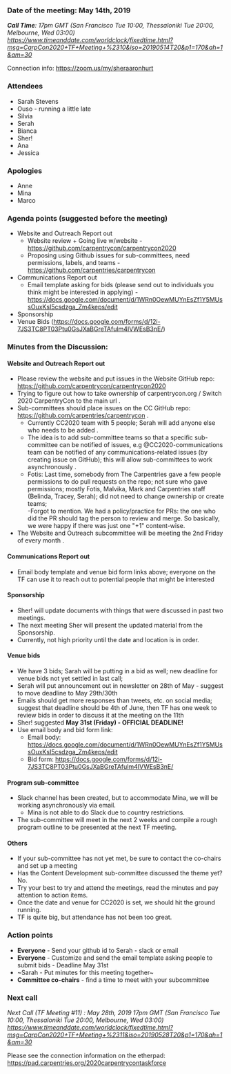 ### Date of the meeting: May 14th, 2019

_**Call Time**: 17pm GMT (San Francisco Tue 10:00, Thessaloniki Tue 20:00, Melbourne, Wed 03:00)
https://www.timeanddate.com/worldclock/fixedtime.html?msg=CarpCon2020+TF+Meeting+%2310&iso=20190514T20&p1=170&ah=1&am=30_

Connection info: https://zoom.us/my/sheraaronhurt

### Attendees
- Sarah Stevens
- Ouso - running a little late
- Silvia 
- Serah
- Bianca
- Sher!
- Ana
- Jessica

### Apologies
- Anne
- Mina
- Marco

### Agenda points (suggested before the meeting)
  
- Website and Outreach Report out
    + Website review + Going live w/website - https://github.com/carpentrycon/carpentrycon2020
    + Proposing using Github issues for sub-committees, need permissions, labels, and teams - https://github.com/carpentries/carpentrycon
- Communications Report out
    + Email template asking for bids (please send out to individuals you think might be interested in applying) - https://docs.google.com/document/d/1WRn0OewMUYnEsZf1Y5MUssOuxKsI5csdzga_Zm4keps/edit
- Sponsorship
- Venue Bids (https://docs.google.com/forms/d/12i-7JS3TC8PT03Ptu0GsJXaBGreTAfulm4IVWEsB3nE/)


### Minutes from the Discussion:

#### Website and Outreach Report out

- Please review the website and put issues in the Website GitHub repo: https://github.com/carpentrycon/carpentrycon2020 
- Trying to figure out how to take ownership of carpentrycon.org / Switch 2020 CarpentryCon to the main url . 
- Sub-committees should place issues on the CC GitHub repo: https://github.com/carpentries/carpentrycon . 
    + Currently CC2020 team with 5 people; Serah will add anyone else who needs to be added . 
    + The idea is to add sub-committee teams so that a specific sub-committee can be notified of issues, e.g @CC2020-communications team can be notified of any communications-related issues (by creating issue on GitHub); this will allow sub-committees to work asynchronously . 
    + Fotis: Last time, somebody from The Carpentries gave a few people permissions to do pull requests on the repo; not sure who gave permissions; mostly Fotis, Malvika, Mark and Carpentries staff (Belinda, Tracey, Serah); did not need to change ownership or create teams;  
        -Forgot to mention. We had a policy/practice for PRs: the one who did the PR should tag the person to review and merge. So basically, we were happy if there was just one "+1" content-wise.  
- The Website and Outreach subcommittee will be meeting the 2nd Friday of every month . 
        
        
#### Communications Report out

- Email body template and venue bid form links above; everyone on the TF can use it to reach out to potential people that might be interested
    
#### Sponsorship

- Sher! will update documents with things that were discussed in past two meetings.
- The next meeting Sher will present the updated material from the Sponsorship.
- Currently, not high priority until the date and location is in order. 
    
#### Venue bids

- We have 3 bids; Sarah will be putting in a bid as well; new deadline for venue bids not yet settled in last call;  
- Serah will put announcement out in newsletter on 28th of May - suggest to move deadline to May 29th/30th
- Emails should get more responses than tweets, etc. on social media; suggest that deadline should be 4th of June, then TF has one week to review bids in order to discuss it at the meeting on the 11th
- Sher! suggested **May 31st (Friday) - OFFICIAL DEADLINE!**
- Use email body and bid form link:
    + Email body: <https://docs.google.com/document/d/1WRn0OewMUYnEsZf1Y5MUssOuxKsI5csdzga_Zm4keps/edit>
    + Bid form: <https://docs.google.com/forms/d/12i-7JS3TC8PT03Ptu0GsJXaBGreTAfulm4IVWEsB3nE/>
        
#### Program sub-committee

- Slack channel has been created, but to accommodate Mina, we will be working asynchronously via email.
    + Mina is not able to do Slack due to country restrictions.
- The sub-committee will meet in the next 2 weeks and compile a rough program outline to be presented at the next TF meeting.
        
#### Others

- If your sub-committee has not yet met, be sure to contact the co-chairs and set up a meeting
- Has the Content Development sub-committee discussed the theme yet? No.
- Try your best to try and attend the meetings, read the minutes and pay attention to action items.
- Once the date and venue for CC2020 is set, we should hit the ground running.
- TF is quite big, but attendance has not been too great.


### Action points

 - **Everyone** - Send your github id to Serah - slack or email
 - **Everyone** - Customize and send the email template asking people to submit bids - Deadline May 31st
 - ~Sarah - Put minutes for this meeting together~
 - **Committee co-chairs** - find a time to meet with your subcommittee

### Next call

_Next Call (TF Meeting #11) : May 28th, 2019
17pm GMT (San Francisco Tue 10:00, Thessaloniki Tue 20:00, Melbourne, Wed 03:00)
https://www.timeanddate.com/worldclock/fixedtime.html?msg=CarpCon2020+TF+Meeting+%2311&iso=20190528T20&p1=170&ah=1&am=30_


Please see the connection information on the etherpad: https://pad.carpentries.org/2020carpentrycontaskforce
